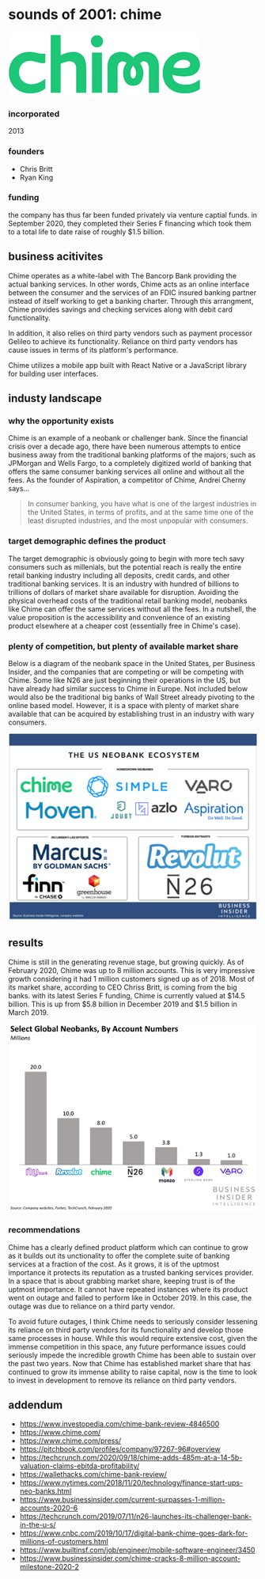 # sounds of 2001: chime

![chime logo](./images/chime_image.png)

### incorporated
2013

### founders
- Chris Britt
- Ryan King

### funding
the company has thus far been funded privately via venture captial funds.  in September 2020, they completed their Series F financing which took them to a total life to date raise of roughly $1.5 billion.

## business acitivites
Chime operates as a white-label with The Bancorp Bank providing the actual banking services.  In other words, Chime acts as an online interface between the consumer and the services of an FDIC insured banking partner instead of itself working to get a banking charter.  Through this arrangment, Chime provides savings and checking services along with debit card functionality.

In addition, it also relies on third party vendors such as payment processor Gelileo to achieve its functionality.  Reliance on third party vendors has cause issues in terms of its platform's performance.

Chime utilizes a mobile app built with React Native or a JavaScript library for building user interfaces.

## industy landscape

### why the opportunity exists
Chime is an example of a neobank or challenger bank.  Since the financial crisis over a decade ago, there have been numerous attempts to entice business away from the traditional banking platforms of the majors, such as JPMorgan and Wells Fargo, to a completely digitized world of banking that offers the same consumer banking services all online and without all the fees.  As the founder of Aspiration, a competitor of Chime, Andrei Cherny says...

>In consumer banking, you have what is one of the largest industries in the United States, in terms of profits, and at the same time one of the least disrupted industries, and the most unpopular with consumers.

### target demographic defines the product
The target demographic is obviously going to begin with more tech savy consumers such as millenials, but the potential reach is really the entire retail banking industry including all deposits, credit cards, and other traditional banking services.  It is an industry with hundred of billions to trillions of dollars of market share available for disruption.  Avoiding the physical overhead costs of the traditional retail banking model, neobanks like Chime can offer the same services without all the fees.  In a nutshell, the value proposition is the accessibility and convenience of an existing product elsewhere at a cheaper cost (essentially free in Chime's case).

### plenty of competition, but plenty of available market share
Below is a diagram of the neobank space in the United States, per Business Insider, and the companies that are competing or will be competing with Chime.  Some like N26 are just beginning their operations in the US, but have already had similar success to Chime in Europe.  Not included below would also be the traditional big banks of Wall Street already pivoting to the online based model.  However, it is a space with plenty of market share available that can be acquired by establishing trust in an industry with wary consumers.

![neobank landscape](./images/neobank_landscape.png)

## results
Chime is still in the generating revenue stage, but growing quickly.  As of February 2020, Chime was up to 8 million accounts.  This is very impressive growth considering it had 1 million customers signed up as of 2018.  Most of its market share, according to CEO Chriss Britt, is coming from the big banks.  with its latest Series F funding, Chime is currently valued at $14.5 billion.  This is up from $5.8 billion in December 2019 and $1.5 billion in March 2019.

![neobank landscape](./images/neobank_users.png)

### recommendations
Chime has a clearly defined product platform which can continue to grow as it builds out its unctionality to offer the complete suite of banking services at a fraction of the cost.  As it grows, it is of the uptmost importance it protects its reputation as a trusted banking services provider.  In a space that is about grabbing market share, keeping trust is of the uptmost importance.  It cannot have repeated instances where its product went on outage and failed to perform like in October 2019.  In this case, the outage was due to reliance on a third party vendor.

To avoid future outages, I think Chime needs to seriously consider lessening its reliance on third party vendors for its functionality and develop those same processes in house.  While this would require extensive cost, given the immense competition in this space, any future performance issues could seriously impede the incredible growth Chime has been able to sustain over the past two years.  Now that Chime has established market share that has continued to grow its immense ability to raise capital, now is the time to look to invest in development to remove its reliance on third party vendors.


## addendum
- https://www.investopedia.com/chime-bank-review-4846500
- https://www.chime.com/
- https://www.chime.com/press/
- https://pitchbook.com/profiles/company/97267-96#overview
- https://techcrunch.com/2020/09/18/chime-adds-485m-at-a-14-5b-valuation-claims-ebitda-profitability/
- https://wallethacks.com/chime-bank-review/
- https://www.nytimes.com/2018/11/20/technology/finance-start-ups-neo-banks.html
- https://www.businessinsider.com/current-surpasses-1-million-accounts-2020-6
- https://techcrunch.com/2019/07/11/n26-launches-its-challenger-bank-in-the-u-s/
- https://www.cnbc.com/2019/10/17/digital-bank-chime-goes-dark-for-millions-of-customers.html
- https://www.builtinsf.com/job/engineer/mobile-software-engineer/3450
- https://www.businessinsider.com/chime-cracks-8-million-account-milestone-2020-2

